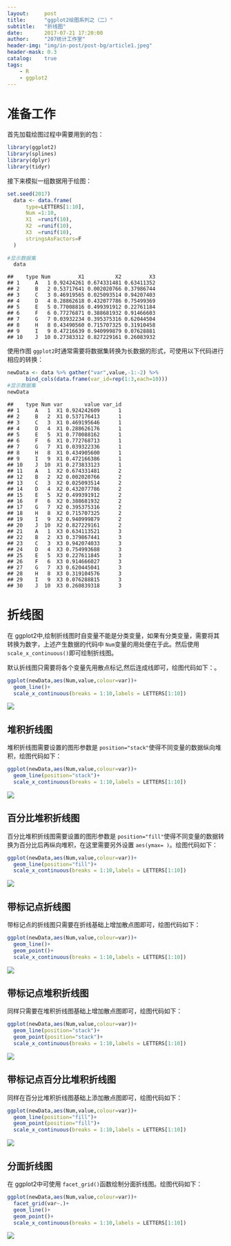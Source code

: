```yaml
---
layout:     post
title:      "ggplot2绘图系列之（二）"
subtitle:   "折线图"
date:       2017-07-21 17:20:00
author:     "207统计工作室"
header-img: "img/in-post/post-bg/article1.jpeg"
header-mask: 0.3
catalog:    true
tags:
    - R
    - ggplot2
---
```




准备工作
========

首先加载绘图过程中需要用到的包：

``` r
library(ggplot2)
library(splines)
library(dplyr)
library(tidyr)
```

接下来模拟一组数据用于绘图：

``` r
set.seed(2017)
  data <- data.frame(
      type=LETTERS[1:10],
      Num =1:10,
      X1  =runif(10),
      X2  =runif(10),
      X3  =runif(10),
      stringsAsFactors=F 
  )
    
#显示数据集
  data
```

    ##    type Num         X1          X2         X3
    ## 1     A   1 0.92424261 0.674331481 0.63411352
    ## 2     B   2 0.53717641 0.002020766 0.37986744
    ## 3     C   3 0.46919565 0.025093514 0.94207403
    ## 4     D   4 0.28862618 0.432077786 0.75499369
    ## 5     E   5 0.77008816 0.499391912 0.22761184
    ## 6     F   6 0.77276871 0.388681932 0.91466603
    ## 7     G   7 0.03932234 0.395375316 0.62044504
    ## 8     H   8 0.43490560 0.715707325 0.31910458
    ## 9     I   9 0.47216639 0.940999879 0.07628881
    ## 10    J  10 0.27383312 0.827229161 0.26083932

使用作图 `ggplot2`时通常需要将数据集转换为长数据的形式，可使用以下代码进行相应的转换：

``` r
newData <- data %>% gather("var",value,-1:-2) %>% 
      bind_cols(data.frame(var_id=rep(1:3,each=10)))
#显示数据集
newData
```

    ##    type Num var       value var_id
    ## 1     A   1  X1 0.924242609      1
    ## 2     B   2  X1 0.537176413      1
    ## 3     C   3  X1 0.469195646      1
    ## 4     D   4  X1 0.288626176      1
    ## 5     E   5  X1 0.770088162      1
    ## 6     F   6  X1 0.772768713      1
    ## 7     G   7  X1 0.039322336      1
    ## 8     H   8  X1 0.434905600      1
    ## 9     I   9  X1 0.472166386      1
    ## 10    J  10  X1 0.273833123      1
    ## 11    A   1  X2 0.674331481      2
    ## 12    B   2  X2 0.002020766      2
    ## 13    C   3  X2 0.025093514      2
    ## 14    D   4  X2 0.432077786      2
    ## 15    E   5  X2 0.499391912      2
    ## 16    F   6  X2 0.388681932      2
    ## 17    G   7  X2 0.395375316      2
    ## 18    H   8  X2 0.715707325      2
    ## 19    I   9  X2 0.940999879      2
    ## 20    J  10  X2 0.827229161      2
    ## 21    A   1  X3 0.634113521      3
    ## 22    B   2  X3 0.379867441      3
    ## 23    C   3  X3 0.942074033      3
    ## 24    D   4  X3 0.754993688      3
    ## 25    E   5  X3 0.227611845      3
    ## 26    F   6  X3 0.914666027      3
    ## 27    G   7  X3 0.620445041      3
    ## 28    H   8  X3 0.319104576      3
    ## 29    I   9  X3 0.076288815      3
    ## 30    J  10  X3 0.260839318      3

折线图
======

在 ggplot2中,绘制折线图时自变量不能是分类变量，如果有分类变量，需要将其转换为数字，上述产生数据的代码中 `Num`变量的用处便在于此。然后使用 `scale_x_continuous()`即可绘制折线图。

默认折线图只需要将各个变量先用散点标记,然后连成线即可，绘图代码如下：。

``` r
ggplot(newData,aes(Num,value,colour=var))+
  geom_line()+
  scale_x_continuous(breaks = 1:10,labels = LETTERS[1:10])
```

![](/img/in-post/ggplot2-2/unnamed-chunk-4-1.png)

堆积折线图
----------

堆积折线图需要设置的图形参数是 `position="stack"`使得不同变量的数据纵向堆积，绘图代码如下：

``` r
ggplot(newData,aes(Num,value,colour=var))+
  geom_line(position="stack")+
  scale_x_continuous(breaks = 1:10,labels = LETTERS[1:10])
```

![](/img/in-post/ggplot2-2/unnamed-chunk-5-1.png)

百分比堆积折线图
----------------

百分比堆积折线图需要设置的图形参数是 `position="fill"`使得不同变量的数据转换为百分比后再纵向堆积，在这里需要另外设置 `aes(ymax= )`。绘图代码如下：

``` r
ggplot(newData,aes(Num,value,colour=var))+
  geom_line(position="fill")+
  scale_x_continuous(breaks = 1:10,labels = LETTERS[1:10])
```

![](/img/in-post/ggplot2-2/unnamed-chunk-6-1.png)

带标记点折线图
--------------

带标记点的折线图只需要在折线基础上增加散点图即可，绘图代码如下：

``` r
ggplot(newData,aes(Num,value,colour=var))+
  geom_line()+
  geom_point()+
  scale_x_continuous(breaks = 1:10,labels = LETTERS[1:10])
```

![](/img/in-post/ggplot2-2/unnamed-chunk-7-1.png)

带标记点堆积折线图
------------------

同样只需要在堆积折线图基础上增加散点图即可，绘图代码如下：

``` r
ggplot(newData,aes(Num,value,colour=var))+
  geom_line(position="stack")+
  geom_point(position="stack")+
  scale_x_continuous(breaks = 1:10,labels = LETTERS[1:10])
```

![](/img/in-post/ggplot2-2/unnamed-chunk-8-1.png)

带标记点百分比堆积折线图
------------------------

同样在百分比堆积折线图基础上添加散点图即可，绘图代码如下：

``` r
ggplot(newData,aes(Num,value,colour=var))+
  geom_line(position="fill")+
  geom_point(position="fill")+
  scale_x_continuous(breaks = 1:10,labels = LETTERS[1:10])
```

![](/img/in-post/ggplot2-2/unnamed-chunk-9-1.png)

分面折线图
----------

在 ggplot2中可使用 `facet_grid()`函数绘制分面折线图。绘图代码如下：

``` r
ggplot(newData,aes(Num,value,colour=var))+
  facet_grid(var~.)+
  geom_line()+
  geom_point()+
  scale_x_continuous(breaks = 1:10,labels = LETTERS[1:10])
```

![](/img/in-post/ggplot2-2/unnamed-chunk-10-1.png)
